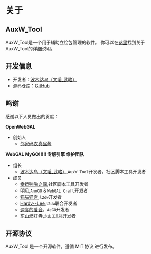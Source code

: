 # 关于

## AuxW_Tool

AuxW_Tool是一个用于辅助立绘包管理的软件。
你可以在[这里](./item-list.md)找到关于AuxW_Tool的详细说明。

## 开发信息

- 开发者：[波木达乌（文韬\_武略）](https://space.bilibili.com/98853333)
- 源码仓库：[GitHub](https://github.com/boomwwww/auxw-tool)

## 鸣谢

感谢以下人员做出的贡献：

**OpenWebGAL**

- 创始人
  - [邻家码农真昼酱](https://space.bilibili.com/7321105)

**WebGAL MyGO!!!!! 专版引擎 维护团队**

- 组长
  - [波木达乌（文韬\_武略）](https://space.bilibili.com/98853333),`AuxW_Tool`开发者，社区脚本工具开发者
- 成员
  - [幸运咪啪之谣](https://space.bilibili.com/42836331),社区脚本工具开发者
  - [明见](https://space.bilibili.com/3638936),`AnoGO` & `WebGAL Craft`开发者
  - [猫猫猫宫](https://space.bilibili.com/471367),`l2dw`开发者
  - [Hardy--Lee](https://space.bilibili.com/88300709),`l2dw`联合开发者
  - [速食的爱音](https://space.bilibili.com/3546647460055236)，`AeGO`开发者
  - [东山燃灯寺](https://space.bilibili.com/296330875),`东山工具箱`开发者

## 开源协议

AuxW_Tool 是一个开源软件，遵循 MIT 协议 进行发布。
